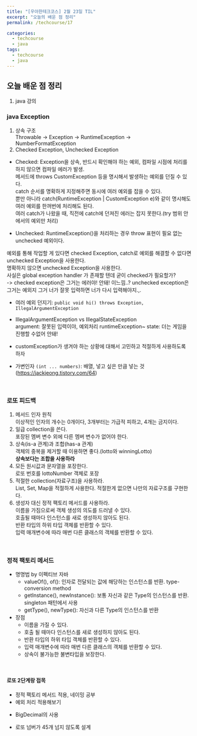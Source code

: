 ```yaml
---
title: "[우아한테크코스] 2월 23일 TIL"
excerpt: "오늘의 배운 점 정리"
permalink: /techcourse/17

categories:
  - techcourse
  - java
tags:
  - techcourse
  - java
---
```

## 오늘 배운 점 정리  
1. java 강의  

### java Exception  
1. 상속 구조  
Throwable -> Exception -> RuntimeException -> NumberFormatException  
2. Checked Exception, Unchecked Exception  
- Checked: Exception을 상속, 반드시 확인해야 하는 예외, 컴파일 시점에 처리를 하지 않으면 컴파일 에러가 발생.  
메서드에 throws CustomException 등을 명시해서 발생하는 예외를 던질 수 있다.  
catch 순서를 명확하게 지정해주면 동시에 여러 예외를 잡을 수 있다.  
뿐만 아니라 catch(RuntimeException | CustomException e)와 같이 명시해도 여러 예외를 한꺼번에 처리해도 된다.  
여러 catch가 나왔을 때, 직전에 catch에 던져진 에러는 잡지 못한다.(try 범위 안에서의 예외만 처리)  

- Unchecked: RuntimeException()을 처리하는 경우 throw 표현이 필요 없는 unchecked 예외이다.  

예외를 통해 작업할 게 있다면 checked Exception, catch로 예외를 해결할 수 없다면 unchecked Exception을 사용한다.  
명확하지 않으면 unchecked Exception을 사용한다.  
사실은 global exception handler 가 존재할 텐데 굳이 checked가 필요할가?  
-> checked exception은 그거는 에러야! 안돼! 이느낌..? unchecked exception은 그거는 예외지 그거 너가 잘못 입력하면 너가 다시 입력해야지.,.  

- 여러 예외 던지기: `public void hi() throws Exception, IllegalArgumentException`  

+ IllegalArgumentException vs IllegalStateException  
argument: 잘못된 입력이야, 예외처리 runtimeException~
state: 더는 게임을 진행할 수없어 안돼!  

+ customException가 생겨야 하는 상황에 대해서 고민하고 적절하게 사용하도록 하자  

+ 가변인자 `(int ... numbers)`: 배열, 넣고 싶은 만큼 넣는 것  (https://jackjeong.tistory.com/64)  
<br>

### 로또 피드백  
1. 메서드 인자 원칙  
이상적인 인자의 개수는 0개이다, 3개부터는 가급적 피하고, 4개는 금지이다.  
2. 일급 collection을 쓴다.  
포장된 멤버 변수 외에 다른 멤버 변수가 없어야 한다.  
3. 상속(is-a 관계)과 조합(has-a 관계)  
객체의 중복을 제거할 때 이용하면 좋다.(lotto와 winningLotto)  
**상속보다는 조합을 사용하라**  
4. 모든 원시값과 문자열을 포장한다.  
로또 번호를 lottoNumber 객체로 포장  
5. 적절한 collection(자료구조)을 사용하라.  
List, Set, Map을 적절하게 사용한다. 적절한게 없으면 나만의 자료구조를 구현한다.  
6. 생성자 대신 정적 팩토리 메서드를 사용하라.  
이름을 가짐으로써 객체 생성의 의도를 드러낼 수 있다.  
호출될 때마다 인스턴스를 새로 생성하지 않아도 된다.  
반환 타입의 하위 타입 객체를 반환할 수 있다.  
입력 매개변수에 따라 매번 다른 클래스의 객체를 반환할 수 있다.  
<br>  

### 정적 팩토리 메서드  
- 명명법 by 이펙티브 자바  
    - valueOf(), of(): 인자로 전달되는 값에 해당하는 인스턴스를 반환. type-conversion method  
    - getInstance(), newInstance(): 보통 자신과 같은 Type의 인스턴스를 반환. singleton 패턴에서 사용  
    - getType(), newType(): 자신과 다른 Type의 인스턴스를 반환  
- 장점  
    - 이름을 가질 수 있다.  
    - 호출 될 때마다 인스턴스를 새로 생성하지 않아도 된다.  
    - 반환 타입의 하위 타입 객체를 반환할 수 있다.  
    - 입력 매개변수에 따라 매번 다른 클래스의 객체를 반환할 수 있다.  
    - 상속이 불가능한 불변타입을 보장한다.  
<br>  

#### 로또 2단계랑 접목
- 정적 팩토리 메서드 적용, 네이밍 공부  
- 예외 처리 적용해보기  
+ BigDecimal의 사용  
- 로또 넘버가 45개 넘지 않도록 설계  
